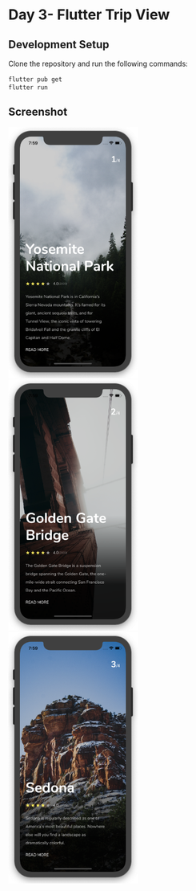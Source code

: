 # Day 3- Flutter Trip View


## Development Setup
Clone the repository and run the following commands:
```
flutter pub get
flutter run
```

## Screenshot

<img src="assets/screenshot/one.png" height="500em" /><img src="assets/screenshot/two.png" height="500em" /><img src="assets/screenshot/three.png" height="500em" />

